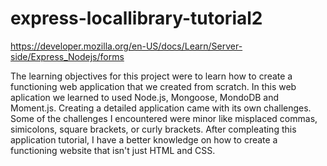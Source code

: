 # express-locallibrary-tutorial2
https://developer.mozilla.org/en-US/docs/Learn/Server-side/Express_Nodejs/forms

The learning objectives for this project were to learn how to create a functioning web application that we
created from scratch. In this web aplication we learned to used Node.js, Mongoose, MondoDB and Moment.js.
Creating a detailed application came with its own challenges. Some of the challenges I encountered were minor 
like misplaced commas, simicolons, square brackets, or curly brackets. After compleating this application tutorial,
I have a better knowledge on how to create a functioning website that isn't just HTML and CSS. 
